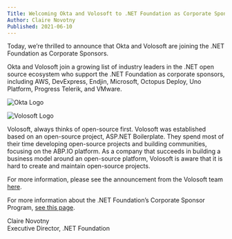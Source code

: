 ```yaml
---
Title: Welcoming Okta and Volosoft to .NET Foundation as Corporate Sponsors!
Author: Claire Novotny
Published: 2021-06-10
---
```

Today, we’re thrilled to announce that Okta and Volosoft are joining the .NET Foundation as Corporate Sponsors.

Okta and Volosoft join a growing list of industry leaders in the .NET open source ecosystem who support the .NET Foundation as corporate sponsors, including AWS, DevExpress, Endjin, Microsoft, Octopus Deploy, Uno Platform, Progress Telerik, and VMware.

![Okta Logo](assets/corporate-sponsors/okta.png)

![Volosoft Logo](assets/corporate-sponsors/volosoft.png)

Volosoft, always thinks of open-source first. Volosoft was established based on an open-source project, ASP.NET Boilerplate. They spend most of their time developing open-source projects and building communities, focusing on the ABP.IO platform. As a company that succeeds in building a business model around an open-source platform, Volosoft is aware that it is hard to create and maintain open-source projects.

For more information, please see the announcement from the Volosoft team [here](https://volosoft.com/blog/Volosoft-Announces-the-NET-Foundation-Sponsorship).

For more information about the .NET Foundation’s Corporate Sponsor Program, [see this page](/member/corporate-sponsors).

Claire Novotny<br />
Executive Director, .NET Foundation
